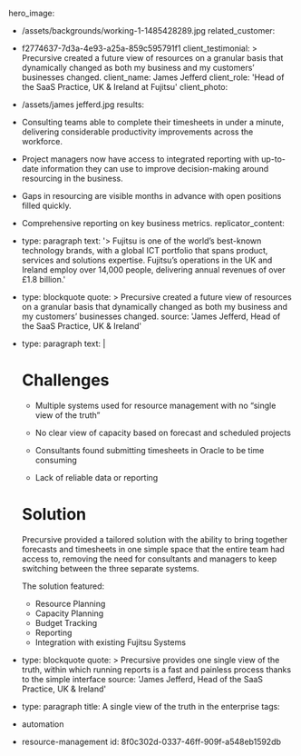 hero_image:
  - /assets/backgrounds/working-1-1485428289.jpg
related_customer:
  - f2774637-7d3a-4e93-a25a-859c595791f1
client_testimonial: >
  Precursive created a future view of resources on a granular basis that dynamically changed as both
  my business and my customers’ businesses changed.
client_name: James Jefferd
client_role: 'Head of the SaaS Practice, UK & Ireland at Fujitsu'
client_photo:
  - /assets/james jefferd.jpg
results:
  - >
    Consulting teams able to complete their timesheets in under a minute, delivering considerable
    productivity improvements across the workforce.
  - >
    Project managers now have access to integrated reporting with up-to-date information they can use to
    improve decision-making around resourcing in the business.
  - Gaps in resourcing are visible months in advance with open positions filled quickly.
  - Comprehensive reporting on key business metrics.
replicator_content:
  - 
    type: paragraph
    text: '> Fujitsu is one of the world’s best-known technology brands, with a global ICT portfolio that spans product, services and solutions expertise. Fujitsu’s operations in the UK and Ireland employ over 14,000 people, delivering annual revenues of over £1.8 billion.'
  - 
    type: blockquote
    quote: >
      Precursive created a future view of resources on a granular basis that dynamically changed as both
      my business and my customers’ businesses changed.
    source: 'James Jefferd, Head of the SaaS Practice, UK & Ireland'
  - 
    type: paragraph
    text: |
      # Challenges
      
      + Multiple systems used for resource management with no “single view of the truth”
      
      + No clear view of capacity based on forecast and scheduled projects
      
      + Consultants found submitting timesheets in Oracle to be time consuming
      
      + Lack of reliable data or reporting
      
      
      # Solution
      
      Precursive provided a tailored solution with the ability to bring together forecasts and timesheets in one simple space that the entire team had access to, removing the need for consultants and managers to keep switching between the three separate systems.
      
      The solution featured:
      
      + Resource Planning
      + Capacity Planning
      + Budget Tracking
      + Reporting
      + Integration with existing Fujitsu Systems
  - 
    type: blockquote
    quote: >
      Precursive provides one single view of the truth, within which running reports is a fast and
      painless process thanks to the simple interface
    source: 'James Jefferd, Head of the SaaS Practice, UK & Ireland'
  - 
    type: paragraph
title: A single view of the truth in the enterprise
tags:
  - automation
  - resource-management
id: 8f0c302d-0337-46ff-909f-a548eb1592db
